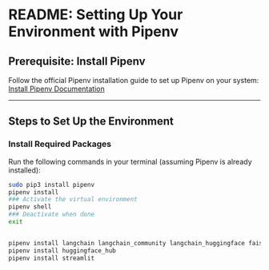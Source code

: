 # README: Setting Up Your Environment with Pipenv

## Prerequisite: Install Pipenv
Follow the official Pipenv installation guide to set up Pipenv on your system:  
[Install Pipenv Documentation](https://pipenv.pypa.io/en/latest/installation.html)

---

## Steps to Set Up the Environment

### Install Required Packages
Run the following commands in your terminal (assuming Pipenv is already installed):

```bash
sudo pip3 install pipenv
pipenv install
### Activate the virtual environment
pipenv shell
### Deactivate when done
exit


pipenv install langchain langchain_community langchain_huggingface faiss-cpu pypdf python-dotenv
pipenv install huggingface_hub
pipenv install streamlit




